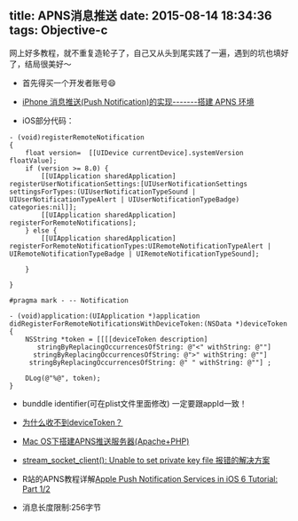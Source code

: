 title: APNS消息推送
date: 2015-08-14 18:34:36
tags: Objective-c
---
网上好多教程，就不重复造轮子了，自己又从头到尾实践了一遍，遇到的坑也填好了，结局很美好～

* 首先得买一个开发者账号😄

* [iPhone 消息推送(Push Notification)的实现-------搭建 APNS 环境](http://1679554191.iteye.com/blog/1717531)

* iOS部分代码：

```
- (void)registerRemoteNotification
{
    float version=  [[UIDevice currentDevice].systemVersion floatValue];
    if (version >= 8.0) {
        [[UIApplication sharedApplication] registerUserNotificationSettings:[UIUserNotificationSettings settingsForTypes:(UIUserNotificationTypeSound | UIUserNotificationTypeAlert | UIUserNotificationTypeBadge) categories:nil]];
        [[UIApplication sharedApplication] registerForRemoteNotifications];
    } else {
        [[UIApplication sharedApplication] registerForRemoteNotificationTypes:UIRemoteNotificationTypeAlert | UIRemoteNotificationTypeBadge | UIRemoteNotificationTypeSound];

    }
    
}

#pragma mark - -- Notification

- (void)application:(UIApplication *)application didRegisterForRemoteNotificationsWithDeviceToken:(NSData *)deviceToken
{
    NSString *token = [[[[deviceToken description]
       stringByReplacingOccurrencesOfString: @"<" withString: @""]
      stringByReplacingOccurrencesOfString: @">" withString: @""]
     stringByReplacingOccurrencesOfString: @" " withString: @""] ;
    
    DLog(@"%@", token);
}
```

* bunddle identifier(可在plist文件里面修改) 一定要跟appId一致！

* [为什么收不到deviceToken？](http://stackoverflow.com/questions/24426090/get-device-token-in-ios-8)

* [Mac OS下搭建APNS推送服务器(Apache+PHP)](http://handy-wang.github.io/blog/2013/12/19/mac-osxia-da-jian-apnstui-song-fu-wu-qi/)

* [stream\_socket_client(): Unable to set private key file 报错的解决方案](http://stackoverflow.com/questions/1481443/apple-push-notification-service)

* R站的APNS教程详解[Apple Push Notification Services in iOS 6 Tutorial: Part 1/2](http://www.raywenderlich.com/32960/apple-push-notification-services-in-ios-6-tutorial-part-1)

* 消息长度限制:256字节 